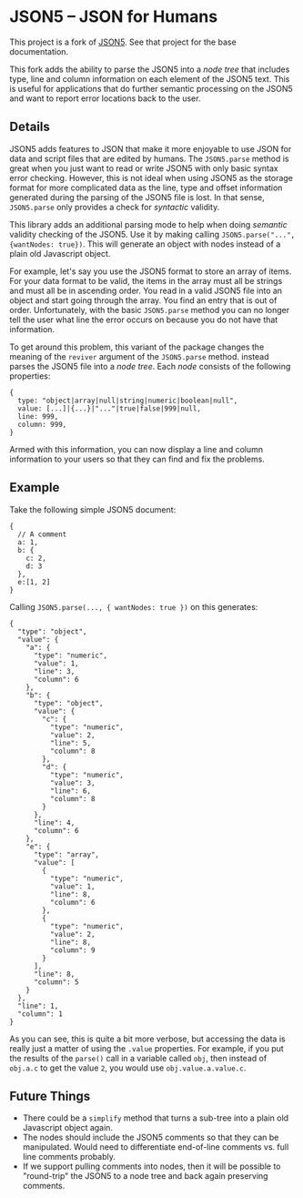 # JSON5 – JSON for Humans

This project is a fork of [JSON5](https://www.npmjs.com/package/json5). See that project for the base documentation.

This fork adds the ability to parse the JSON5 into a *node tree* that includes type, line and column information on each element of the JSON5 text.  This is useful for applications that do further semantic processing on the JSON5 and want to report error locations back to the user.

## Details

JSON5 adds features to JSON that make it more enjoyable to use JSON for data and script files that are edited by humans.  The `JSON5.parse` method is great when you just want to read or write JSON5 with only basic syntax error checking.  However, this is not ideal when using JSON5 as the storage format for more complicated data as the line, type and offset information generated during the parsing of the JSON5 file is lost.  In that sense, `JSON5.parse` only provides a check for *syntactic* validity.

This library adds an additional parsing mode to help when doing *semantic* validity checking of the JSON5. Use it by making calling `JSON5.parse("...", {wantNodes: true})`.  This will generate an object with nodes instead of a plain old Javascript object.

For example, let's say you use the JSON5 format to store an array of items. For your data format to be valid, the items in the array must all be strings and must all be in ascending order.  You read in a valid JSON5 file into an object and start going through the array.  You find an entry that is out of order.  Unfortunately, with the basic `JSON5.parse` method you can no longer tell the user what line the error occurs on because you do not have that information.

To get around this problem, this variant of the package changes the meaning of the `reviver` argument of the `JSON5.parse` method. instead parses the JSON5 file into a *node tree*. Each *node* consists of the following properties:

```json5
{
  type: "object|array|null|string|numeric|boolean|null",
  value: [...]|{...}|"..."|true|false|999|null,
  line: 999,
  column: 999,
}
```

Armed with this information, you can now display a line and column information to your users so that they can find and fix the problems.

## Example

Take the following simple JSON5 document:

```json5
{
  // A comment
  a: 1,
  b: {
    c: 2,
    d: 3
  },
  e:[1, 2]
}
```

Calling `JSON5.parse(..., { wantNodes: true })` on this generates:

```json5
{
  "type": "object",
  "value": {
    "a": {
      "type": "numeric",
      "value": 1,
      "line": 3,
      "column": 6
    },
    "b": {
      "type": "object",
      "value": {
        "c": {
          "type": "numeric",
          "value": 2,
          "line": 5,
          "column": 8
        },
        "d": {
          "type": "numeric",
          "value": 3,
          "line": 6,
          "column": 8
        }
      },
      "line": 4,
      "column": 6
    },
    "e": {
      "type": "array",
      "value": [
        {
          "type": "numeric",
          "value": 1,
          "line": 8,
          "column": 6
        },
        {
          "type": "numeric",
          "value": 2,
          "line": 8,
          "column": 9
        }
      ],
      "line": 8,
      "column": 5
    }
  },
  "line": 1,
  "column": 1
}
```

As you can see, this is quite a bit more verbose, but accessing the data is really just a matter of using the `.value` properties.  For example, if you put the results of the `parse()` call in a variable called `obj`, then instead of `obj.a.c` to get the value `2`, you would use `obj.value.a.value.c`.

## Future Things

- There could be a `simplify` method that turns a sub-tree into a plain old Javascript object again.
- The nodes should include the JSON5 comments so that they can be manipulated. Would need to differentiate end-of-line comments vs. full line comments probably.
- If we support pulling comments into nodes, then it will be possible to "round-trip" the JSON5 to a node tree and back again preserving comments.
